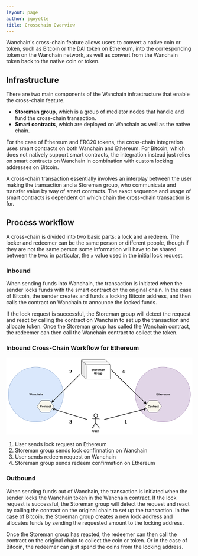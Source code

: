 ```yaml
---
layout: page
author: jgoyette
title: Crosschain Overview
---
```


Wanchain's cross-chain feature allows users to convert a native coin or token,
such as Bitcoin or the DAI token on Ethereum, into the corresponding token on
the Wanchain network, as well as convert from the Wanchain token back to the
native coin or token.

## Infrastructure

There are two main components of the Wanchain infrastructure that enable the
cross-chain feature.

- **Storeman group**, which is a group of mediator nodes that handle and fund
  the cross-chain transaction.
- **Smart contracts**, which are deployed on Wanchain as well as the native
  chain.

For the case of Ethereum and ERC20 tokens, the cross-chain integration uses
smart contracts on both Wanchain and Ethereum. For Bitcoin, which does not
natively support smart contracts, the integration instead just relies on smart
contracts on Wanchain in combination with custom locking addresses on Bitcoin.

A cross-chain transaction essentially involves an interplay between the user
making the transaction and a Storeman group, who communicate and transfer value
by way of smart contracts. The exact sequence and usage of smart contracts is
dependent on which chain the cross-chain transaction is for.

## Process workflow

A cross-chain is divided into two basic parts: a lock and a redeem. The locker
and redeemer can be the same person or different people, though if they are not
the same person some information will have to be shared between the two: in
particular, the `x` value used in the initial lock request.

### Inbound

When sending funds into Wanchain, the transaction is initiated when the sender
locks funds with the smart contract on the original chain. In the case of
Bitcoin, the sender creates and funds a locking Bitcoin address, and then calls
the contract on Wanchain to announce the locked funds.

If the lock request is successful, the
Storeman group will detect the request and react by calling the contract on
Wanchain to set up the transaction and allocate token. Once the Storeman group
has called the Wanchain contract, the redeemer can then call the Wanchain
contract to collect the token.


### Inbound Cross-Chain Workflow for Ethereum

![Ethereum Inbound](/img/ethereum_inbound.png)

1. User sends lock request on Ethereum
2. Storeman group sends lock confirmation on Wanchain
3. User sends redeem request on Wanchain
4. Storeman group sends redeem confirmation on Ethereum

### Outbound

When sending funds out of Wanchain, the transaction is initiated when the
sender locks the Wanchain token in the Wanchain contract. If the lock request
is successful, the Storeman group will detect the request and react by calling
the contract on the original chain to set up the transaction. In the case of
Bitcoin, the Storeman group creates a new lock address and allocates funds by
sending the requested amount to the locking address.

Once the Storeman group has reacted, the redeemer can then call the contract on
the original chain to collect the coin or token. Or in the case of Bitcoin, the
redeemer can just spend the coins from the locking address.
